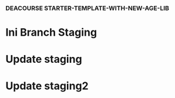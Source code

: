 ### DEACOURSE STARTER-TEMPLATE-WITH-NEW-AGE-LIB
# Ini Branch Staging
# Update staging
# Update staging2